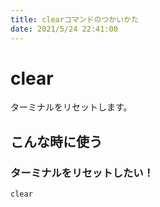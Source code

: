 ```yaml
---
title: clearコマンドのつかいかた
date: 2021/5/24 22:41:00
---
```


# clear

ターミナルをリセットします。

## こんな時に使う

### ターミナルをリセットしたい！

```
clear
```